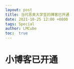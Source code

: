 ```yaml
---
layout: post
title: 当代恶臭大学生的博客已开通
date: 2021-10-25 12:00 +0800
tags: Special
author: LMCube
toc:  true
---
```

# 小博客已开通
